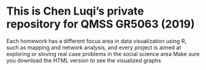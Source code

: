 # This is Chen Luqi’s private repository for QMSS GR5063 (2019)
Each homework has a different focus area in data visualization using R, such as mapping and network analysis, and every project is aimed at exploring or sloving real case problems in the social science area
Make sure you download the HTML version to see the visualized graphs
